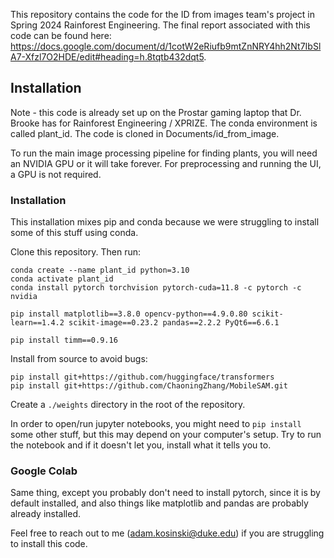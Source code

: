 This repository contains the code for the ID from images team's project in Spring 2024 Rainforest Engineering. The final report associated with this code can be found here: https://docs.google.com/document/d/1cotW2eRiufb9mtZnNRY4hh2Nt7IbSlA7-Xfzl7O2HDE/edit#heading=h.8tqtb432dqt5.

## Installation

Note - this code is already set up on the Prostar gaming laptop that Dr. Brooke has for Rainforest Engineering / XPRIZE. The conda environment is called plant_id. The code is cloned in Documents/id_from_image.

To run the main image processing pipeline for finding plants, you will need an NVIDIA GPU or it will take forever. For preprocessing and running the UI, a GPU is not required.

### Installation

This installation mixes pip and conda because we were struggling to install some of this stuff using conda.

Clone this repository. Then run:

```
conda create --name plant_id python=3.10
conda activate plant_id
conda install pytorch torchvision pytorch-cuda=11.8 -c pytorch -c nvidia

pip install matplotlib==3.8.0 opencv-python==4.9.0.80 scikit-learn==1.4.2 scikit-image==0.23.2 pandas==2.2.2 PyQt6==6.6.1

pip install timm==0.9.16
```
Install from source to avoid bugs:
```
pip install git+https://github.com/huggingface/transformers
pip install git+https://github.com/ChaoningZhang/MobileSAM.git
```

Create a `./weights` directory in the root of the repository. 

In order to open/run jupyter notebooks, you might need to `pip install` some other stuff, but this may depend on your computer's setup. Try to run the notebook and if it doesn't let you, install what it tells you to.


### Google Colab
Same thing, except you probably don't need to install pytorch, since it is by default installed, and also things like matplotlib and pandas are probably already installed.

Feel free to reach out to me (adam.kosinski@duke.edu) if you are struggling to install this code.